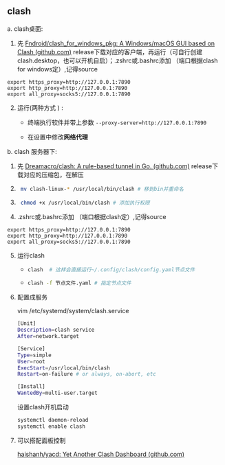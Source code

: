 ## clash

a. clash桌面: 

1. 先 [Fndroid/clash_for_windows_pkg: A Windows/macOS GUI based on Clash (github.com)](https://github.com/Fndroid/clash_for_windows_pkg) release下载对应的客户端，再运行（可自行创建clash.desktop，也可以开机自启）；.zshrc或.bashrc添加 （端口根据clash for windows定）,记得source

```shell 
export https_proxy=http://127.0.0.1:7890 
export http_proxy=http://127.0.0.1:7890
export all_proxy=socks5://127.0.0.1:7890
```

2. 运行(两种方式 ) : 

   - 终端执行软件并带上参数 `--proxy-server=http://127.0.0.1:7890` 

   - 在设置中修改**网络代理**

b. clash 服务器下:

1. 先 [Dreamacro/clash: A rule-based tunnel in Go. (github.com)](https://github.com/Dreamacro/clash) release下载对应的压缩包，在解压
2. ```bash
	mv clash-linux-* /usr/local/bin/clash # 移到bin并重命名
	```
3. ```bash
	chmod +x /usr/local/bin/clash # 添加执行权限
	```
4. .zshrc或.bashrc添加 （端口根据clash定）,记得source


```shell 
export https_proxy=http://127.0.0.1:7890 
export http_proxy=http://127.0.0.1:7890
export all_proxy=socks5://127.0.0.1:7890
```

5. 运行clash

   - ```bash
     clash	# 这样会直接运行~/.config/clash/config.yaml节点文件
     ```


   - ```bash
     clash -f 节点文件.yaml # 指定节点文件
     ```

6. 配置成服务

   vim /etc/systemd/system/clash.service

   ```bash
   [Unit]
   Description=clash service
   After=network.target
   
   [Service]
   Type=simple
   User=root
   ExecStart=/usr/local/bin/clash
   Restart=on-failure # or always, on-abort, etc
   
   [Install]
   WantedBy=multi-user.target
   ```

   设置clash开机启动

   ```bash
   systemctl daemon-reload
   systemctl enable clash
   ```

7. 可以搭配面板控制

   [haishanh/yacd: Yet Another Clash Dashboard (github.com)](https://github.com/haishanh/yacd)
